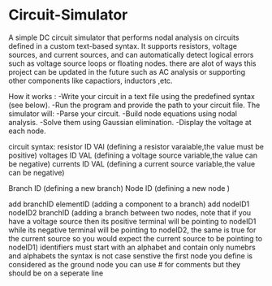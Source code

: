 # Circuit-Simulator
A simple DC circuit simulator that performs nodal analysis on circuits defined in a custom text-based syntax.
It supports resistors, voltage sources, and current sources, and can automatically detect logical errors such as voltage source loops or floating nodes.
there are alot of ways this project can be updated in the future such as AC analysis or supporting other components like capactiors, inductors ,etc.

How it works :
-Write your circuit in a text file using the predefined syntax (see below).
-Run the program and provide the path to your circuit file.
The simulator will:
-Parse your circuit.
-Build node equations using nodal analysis.
-Solve them using Gaussian elimination.
-Display the voltage at each node.

circuit syntax:
resistor ID VAl (defining a resistor varaiable,the value must be positive)
voltages ID VAL (defining a voltage source variable,the value can be negative)
currents ID VAL (defining a current source variable,the value can be negative)

Branch ID       (defining a new branch)
Node   ID       (defining a new node  )

add branchID elementID (adding a component to a branch)
add nodeID1 nodeID2 branchID (adding a branch between two nodes, note that if you have a voltage source then its positive terminal will be pointing to nodeID1 while
                              its negative terminal will be pointing to nodeID2, the same is true for the current source so you would expect the current source to be
                              pointing to nodeID1)
identifiers must start with an alphabet and contain only numebrs and alphabets
the syntax is not case senstive
the first node you define is considered as the ground node
you can use # for comments but they should be on a seperate line
